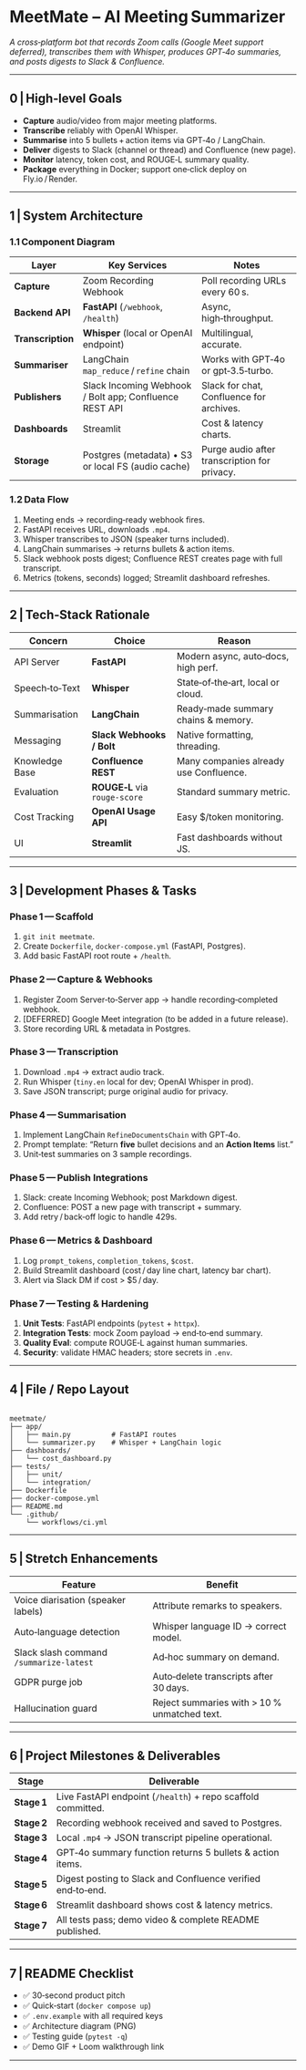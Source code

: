 # MeetMate – AI Meeting Summarizer  
*A cross‑platform bot that records Zoom calls (Google Meet support deferred), transcribes them with Whisper, produces GPT‑4o summaries, and posts digests to Slack & Confluence.*

---

## 0 | High‑level Goals
- **Capture** audio/video from major meeting platforms.  
- **Transcribe** reliably with OpenAI Whisper.  
- **Summarise** into 5 bullets + action items via GPT‑4o / LangChain.  
- **Deliver** digests to Slack (channel or thread) and Confluence (new page).  
- **Monitor** latency, token cost, and ROUGE‑L summary quality.  
- **Package** everything in Docker; support one‑click deploy on Fly.io / Render.

---

## 1 | System Architecture

### 1.1 Component Diagram

| Layer | Key Services | Notes |
|-------|--------------|-------|
| **Capture** | Zoom Recording Webhook | Poll recording URLs every 60 s. |
| **Backend API** | **FastAPI** (`/webhook`, `/health`) | Async, high‑throughput. |
| **Transcription** | **Whisper** (local or OpenAI endpoint) | Multilingual, accurate. |
| **Summariser** | LangChain `map_reduce` / `refine` chain | Works with GPT‑4o or gpt‑3.5‑turbo. |
| **Publishers** | Slack Incoming Webhook / Bolt app; Confluence REST API | Slack for chat, Confluence for archives. |
| **Dashboards** | Streamlit | Cost & latency charts. |
| **Storage** | Postgres (metadata) • S3 or local FS (audio cache) | Purge audio after transcription for privacy. |

### 1.2 Data Flow
1. Meeting ends → recording‑ready webhook fires.  
2. FastAPI receives URL, downloads `.mp4`.  
3. Whisper transcribes to JSON (speaker turns included).  
4. LangChain summarises → returns bullets & action items.  
5. Slack webhook posts digest; Confluence REST creates page with full transcript.  
6. Metrics (tokens, seconds) logged; Streamlit dashboard refreshes.

---

## 2 | Tech‑Stack Rationale

| Concern | Choice | Reason |
|---------|--------|--------|
| API Server | **FastAPI** | Modern async, auto‑docs, high perf. |
| Speech‑to‑Text | **Whisper** | State‑of‑the‑art, local or cloud. |
| Summarisation | **LangChain** | Ready‑made summary chains & memory. |
| Messaging | **Slack Webhooks / Bolt** | Native formatting, threading. |
| Knowledge Base | **Confluence REST** | Many companies already use Confluence. |
| Evaluation | **ROUGE‑L** via `rouge-score` | Standard summary metric. |
| Cost Tracking | **OpenAI Usage API** | Easy $/token monitoring. |
| UI | **Streamlit** | Fast dashboards without JS. |

---

## 3 | Development Phases & Tasks

### Phase 1 — Scaffold
1. `git init meetmate`.  
2. Create `Dockerfile`, `docker-compose.yml` (FastAPI, Postgres).  
3. Add basic FastAPI root route + `/health`.

### Phase 2 — Capture & Webhooks
1. Register Zoom Server‑to‑Server app → handle recording‑completed webhook.  
2. [DEFERRED] Google Meet integration (to be added in a future release).  
3. Store recording URL & metadata in Postgres.

### Phase 3 — Transcription
1. Download `.mp4` → extract audio track.  
2. Run Whisper (`tiny.en` local for dev; OpenAI Whisper in prod).  
3. Save JSON transcript; purge original audio for privacy.

### Phase 4 — Summarisation
1. Implement LangChain `RefineDocumentsChain` with GPT‑4o.  
2. Prompt template: “Return **five** bullet decisions and an **Action Items** list.”  
3. Unit‑test summaries on 3 sample recordings.

### Phase 5 — Publish Integrations
1. Slack: create Incoming Webhook; post Markdown digest.  
2. Confluence: POST a new page with transcript + summary.  
3. Add retry / back‑off logic to handle 429s.

### Phase 6 — Metrics & Dashboard
1. Log `prompt_tokens`, `completion_tokens`, `$cost`.  
2. Build Streamlit dashboard (cost / day line chart, latency bar chart).  
3. Alert via Slack DM if cost > $5 / day.

### Phase 7 — Testing & Hardening
1. **Unit Tests**: FastAPI endpoints (`pytest` + `httpx`).  
2. **Integration Tests**: mock Zoom payload → end‑to‑end summary.  
3. **Quality Eval**: compute ROUGE‑L against human summaries.  
4. **Security**: validate HMAC headers; store secrets in `.env`.

---

## 4 | File / Repo Layout

<pre><code markdown="1">
meetmate/
├── app/
│   ├── main.py          # FastAPI routes
│   └── summarizer.py    # Whisper + LangChain logic
├── dashboards/
│   └── cost_dashboard.py
├── tests/
│   ├── unit/
│   └── integration/
├── Dockerfile
├── docker‑compose.yml
├── README.md
└── .github/
    └── workflows/ci.yml
</code></pre>

---

## 5 | Stretch Enhancements

| Feature | Benefit |
|---------|---------|
| Voice diarisation (speaker labels) | Attribute remarks to speakers. |
| Auto‑language detection | Whisper language ID → correct model. |
| Slack slash command `/summarize-latest` | Ad‑hoc summary on demand. |
| GDPR purge job | Auto‑delete transcripts after 30 days. |
| Hallucination guard | Reject summaries with > 10 % unmatched text. |

---

## 6 | Project Milestones & Deliverables

| **Stage** | **Deliverable** |
|-----------|-----------------|
| **Stage 1** | Live FastAPI endpoint (`/health`) + repo scaffold committed. |
| **Stage 2** | Recording webhook received and saved to Postgres. |
| **Stage 3** | Local `.mp4` → JSON transcript pipeline operational. |
| **Stage 4** | GPT‑4o summary function returns 5 bullets & action items. |
| **Stage 5** | Digest posting to Slack and Confluence verified end‑to‑end. |
| **Stage 6** | Streamlit dashboard shows cost & latency metrics. |
| **Stage 7** | All tests pass; demo video & complete README published.

---

## 7 | README Checklist
- ✅ 30‑second product pitch  
- ✅ Quick‑start (`docker compose up`)  
- ✅ `.env.example` with all required keys  
- ✅ Architecture diagram (PNG)  
- ✅ Testing guide (`pytest -q`)  
- ✅ Demo GIF + Loom walkthrough link  

---